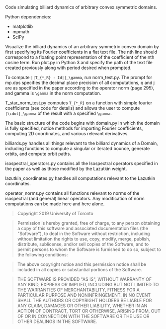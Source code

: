 Code simulating billiard dynamics of arbitrary convex symmetric domains.

Python dependencies:
 - matplotlib
 - mpmath
 - SciPy

Visualize the billiard dynamics of an arbitrary symmetric convex
domain by first specifying its Fourier coefficients in a flat text
file. The nth line should correspond to a floating point
representation of the coefficient of the nth cosine term. Run plot.py
in Python 3 and specify the path of the text file created previously
along with period desired when prompted.

To compute `||T_{*_R} - Id||_\gamma`, run norm_test.py. The prompt
for mp.dps specifies the decimal place precision of all computations,
q and j are as specified in the paper according to the operator norm
(page 295), and gamma is `\gamma` in the norm computation.

T_star_norm_test.py computes `T_{*_R}` on a function with simple
fourier coefficients (see code for details) and allows the user to
compute `|\cdot|_\gamma` of the result with a specified `\gamma`.

The basic structure of the code begins with domain.py in which the
domain is fully specified, notice methods for importing Fourier
coefficients, computing 2D coordinates, and various relevant
derivatives.

billiards.py handles all things relevant to the billiard dynamics of a
Domain, including functions to compute a singular or iterated bounce,
generate orbits, and compute orbit paths.

isospectral_operators.py contains all the Isospectral operators
specified in the paper as well as those modified by the Lazutkin
weight.

lazutkin_coordinates.py handles all computations relevant to the
Lazutkin coordinates.

operator_norms.py contains all functions relevant to norms of the
isospectral (and general) linear operators. Any modification of norm
computations can be made here and here alone.

> Copyright 2019 University of Toronto

> Permission is hereby granted, free of charge, to any person obtaining a copy of this software and associated documentation files (the "Software"), to deal in the Software without restriction, including without limitation the rights to use, copy, modify, merge, publish, distribute, sublicense, and/or sell copies of the Software, and to permit persons to whom the Software is furnished to do so, subject to the following conditions:

> The above copyright notice and this permission notice shall be included in all copies or substantial portions of the Software.

> THE SOFTWARE IS PROVIDED "AS IS", WITHOUT WARRANTY OF ANY KIND, EXPRESS OR IMPLIED, INCLUDING BUT NOT LIMITED TO THE WARRANTIES OF MERCHANTABILITY, FITNESS FOR A PARTICULAR PURPOSE AND NONINFRINGEMENT. IN NO EVENT SHALL THE AUTHORS OR COPYRIGHT HOLDERS BE LIABLE FOR ANY CLAIM, DAMAGES OR OTHER LIABILITY, WHETHER IN AN ACTION OF CONTRACT, TORT OR OTHERWISE, ARISING FROM, OUT OF OR IN CONNECTION WITH THE SOFTWARE OR THE USE OR OTHER DEALINGS IN THE SOFTWARE.
